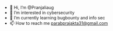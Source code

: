 - 👋 Hi, I’m @Pranjaliaug
- 👀 I’m interested in cybersecurity
- 🌱 I’m currently learning bugbounty and info sec 
- 📫 How to reach me parabprajakta31@gmail.com

<!---
Pranjaliaug/Pranjaliaug is a ✨ special ✨ repository because its `README.md` (this file) appears on your GitHub profile.
You can click the Preview link to take a look at your changes.
--->
